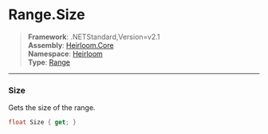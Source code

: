 # Range.Size

> **Framework**: .NETStandard,Version=v2.1  
> **Assembly**: [Heirloom.Core][0]  
> **Namespace**: [Heirloom][0]  
> **Type**: [Range][1]  

--------------------------------------------------------------------------------

### Size

Gets the size of the range.

```cs
float Size { get; }
```

[0]: ../Heirloom.Core.md
[1]: Heirloom.Range.md

